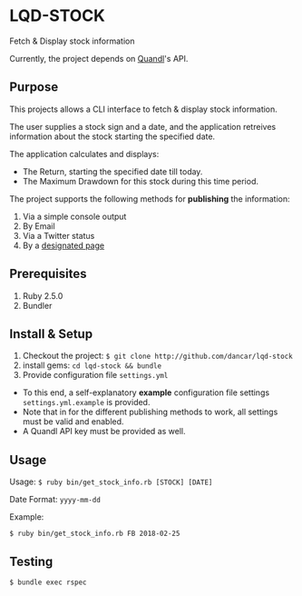 LQD-STOCK
=========

Fetch & Display stock information

Currently, the project depends on [Quandl](https://www.quandl.com/)'s API.

## Purpose

This projects allows a CLI interface to fetch & display stock information.

The user supplies a stock sign and a date, and the application retreives information about the stock starting the specified date.

The application calculates and displays:
- The Return, starting the specified date till today.
- The Maximum Drawdown for this stock during this time period.

The project supports the following methods for **publishing** the information:
1. Via a simple console output
1. By Email
1. Via a Twitter status
1. By a [designated page](http://lqd-stock.ma-kaf.com)

## Prerequisites
1. Ruby 2.5.0
1. Bundler

## Install & Setup
1. Checkout the project: `$ git clone http://github.com/dancar/lqd-stock`
1. install gems: `cd lqd-stock && bundle`
1. Provide configuration file `settings.yml`
  -  To this end, a self-explanatory **example** configuration file settings `settings.yml.example` is provided.
  -  Note that in for the different publishing methods to work, all settings must be valid and enabled.
  -  A Quandl API key must be provided as well.

## Usage

Usage:
`$ ruby bin/get_stock_info.rb [STOCK] [DATE]`

Date Format: `yyyy-mm-dd`

Example:

`$ ruby bin/get_stock_info.rb FB 2018-02-25`

## Testing
```
$ bundle exec rspec
```
